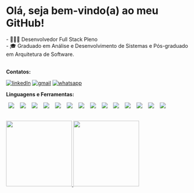 <div>
	<h1><b>Olá, seja bem-vindo(a) ao meu GitHub!</b></h1>
	- 👨🏽‍💻 Desenvolvedor Full Stack Pleno <br>
	- 🎓 Graduado em Análise e Desenvolvimento de Sistemas e Pós-graduado em Arquitetura de Software. <br>
</div>

<br>

<p><b>Contatos:</b></p> 

<p >
	<a href="https://www.linkedin.com/in/eduardoconceicao90/"><img src="https://user-images.githubusercontent.com/71357905/218304641-14f7d622-e44c-4d0f-9100-dec209c440f2.png" alt="linkedIn"/></a>
	<!-- <a href="https://www.instagram.com/_eduardoconceicao90/"><img src="https://img.icons8.com/bubbles/50/000000/instagram.png" alt="Instagram"/></a> -->
	<a href="mailto:contato@eduardosaconceicao@gmail.com"><img src="https://user-images.githubusercontent.com/71357905/218303896-5f9fd48f-9155-47a9-bfea-4b4ca5e14c4c.png" alt="gmail"/></a>
	<a href="https://wa.me/558198378"><img src="https://user-images.githubusercontent.com/71357905/218304605-c8fdbd1c-465d-4fbe-99de-601a16dbdbe5.png" alt="whatsapp"/></a>
</p>

<p><b>Linguagens e Ferramentas:</b></p> 

<p>
	<img src="https://img.shields.io/badge/java-%23ED8B00.svg?style=for-the-badge&logo=openjdk&logoColor=white" hspace="6px"/>
	<img src="https://img.shields.io/badge/Spring-6DB33F?style=for-the-badge&logo=spring&logoColor=white" hspace="6px"/>
	<img src="https://img.shields.io/badge/Angular-DD0031?style=for-the-badge&logo=angular&logoColor=white" hspace="6px"/>
	<img src="https://img.shields.io/badge/Oracle-F80000?style=for-the-badge&logo=oracle&logoColor=white" hspace="6px"/>	
	<img src="https://img.shields.io/badge/PostgreSQL-316192?style=for-the-badge&logo=postgresql&logoColor=white" hspace="6px"/> 
 	<img src="https://img.shields.io/badge/Rabbitmq-FF6600?style=for-the-badge&logo=rabbitmq&logoColor=white" hspace="6px"/> 
	<img src="https://img.shields.io/badge/Git-E34F26?style=for-the-badge&logo=git&logoColor=white" hspace="6px"/>
	<img src="https://img.shields.io/badge/Docker-2496ED?style=for-the-badge&logo=docker&logoColor=white" hspace="6px"/>
	<img src="https://img.shields.io/badge/TypeScript-007ACC?style=for-the-badge&logo=typescript&logoColor=white" hspace="6px"/>
	<img src="https://img.shields.io/badge/JavaScript-F7DF1E?style=for-the-badge&logo=javascript&logoColor=black" hspace="6px"/>
	<img src="https://img.shields.io/badge/HTML-239120?style=for-the-badge&logo=html5&logoColor=white" hspace="6px"/>
	<img src="https://img.shields.io/badge/CSS-239120?&style=for-the-badge&logo=css3&logoColor=white" hspace="6px"/>
	<img src="https://img.shields.io/badge/Ionic-%233880FF.svg?style=for-the-badge&logo=Ionic&logoColor=white" hspace="6px"/>
	<img src="https://img.shields.io/badge/AWS-%23FF9900.svg?style=for-the-badge&logo=amazon-aws&logoColor=white" hspace="6px"/>
</p>

<br>

<div>
	<a href="https://github.com/eduardoconceicao90">
	<img height="180em" src="https://github-readme-stats.vercel.app/api/top-langs/?username=eduardoconceicao90&layout=compact&langs_count=7&theme=dracula"/>
	<img height="180em" src="https://github-readme-stats.vercel.app/api?username=eduardoconceicao90&show_icons=true&theme=dracula&include_all_commits=true&count_private=true"/>
</div>
